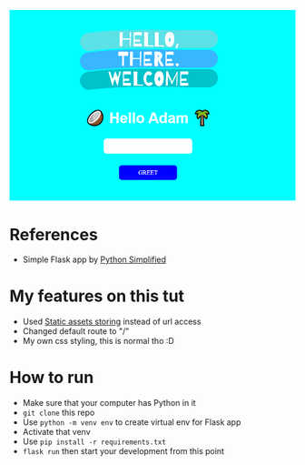 ![ss](./static/assets/img/demo.png)

# References
- Simple Flask app by [Python Simplified](youtube.com/watch?v=6plVs_ytIH8)

# My features on this tut
- Used [Static assets storing](https://www.codegrepper.com/code-examples/python/flask+static+images) instead of url access
- Changed default route to "/"
- My own css styling, this is normal tho :D 

# How to run
- Make sure that your computer has Python in it
- `git clone` this repo
- Use `python -m venv env` to create virtual env for Flask app
- Activate that venv
- Use `pip install -r requirements.txt`
- `flask run` then start your development from this point
